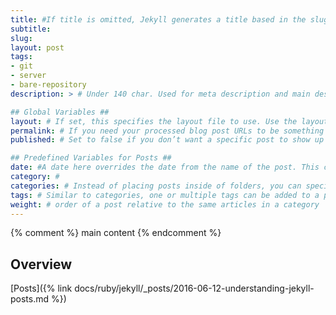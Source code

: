 ```yaml
---
title: #If title is omitted, Jekyll generates a title based in the slug/filename
subtitle:
slug: 
layout: post
tags:
- git
- server
- bare-repository
description: > # Under 140 char. Used for meta description and main description

## Global Variables ##
layout: # If set, this specifies the layout file to use. Use the layout file name without the file extension. Layout files must be placed in the _layouts directory.
permalink: # If you need your processed blog post URLs to be something other than the site-wide style (default /year/month/day/title.html), then you can set this variable and it will be used as the final URL.
published: # Set to false if you don’t want a specific post to show up when the site is generated. 

## Predefined Variables for Posts ##
date: #A date here overrides the date from the name of the post. This can be used to ensure correct sorting of posts. A date is specified in the format YYYY-MM-DD HH:MM:SS +/-TTTT; hours, minutes, seconds, and timezone offset are optional.
category: #
categories: # Instead of placing posts inside of folders, you can specify one or more categories that the post belongs to. When the site is generated the post will act as though it had been set with these categories normally. Categories (plural key) can be specified as a YAML list or a comma-separated string.
tags: # Similar to categories, one or multiple tags can be added to a post. Also like categories, tags can be specified as a YAML list or a comma-separated string. 
weight: # order of a post relative to the same articles in a category
---
```


{% comment %} main content {% endcomment %}
## Overview

[Posts]({% link docs/ruby/jekyll/_posts/2016-06-12-understanding-jekyll-posts.md %})
